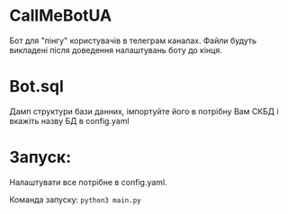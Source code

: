 # CallMeBotUA
Бот для "пінгу" користувачів в телеграм каналах. 
Файли будуть викладені після доведення налаштувань боту до кінця.

# Bot.sql
Дамп структури бази данних, імпортуйте його в потрібну Вам СКБД і вкажіть назву БД в config.yaml

# Запуск:
Налаштувати все потрібне в config.yaml.

Команда запуску: `python3 main.py`
